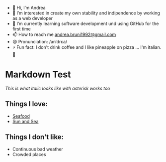 - 👋 Hi, I’m Andrea
- 👀 I’m interested in create my own stability and indipendence by working as a web developer
- 🌱 I’m currently learning software development und using GitHub for the first time 
- 📫 How to reach me andrea.bruni1992@gmail.com
- 😄 Pronunciation: /anˈdrɛa/
- ⚡ Fun fact: I don't drink coffee and I like pineapple on pizza ... I'm italian. 👺

# Markdown Test 

_This is what italic looks like_ *with asterisk works too*

## Things I love:
* [Seafood](https://www.licious.in/blog/wp-content/uploads/2022/02/shutterstock_1773695441-min.jpg)
* [Sun and Sea](https://hips.hearstapps.com/hmg-prod/images/champagne-beach-espiritu-santo-island-vanuatu-royalty-free-image-1655672510.jpg?crop=1.00xw:0.755xh;0,0.173xh&resize=1200:*) 

## Things I don't like: 
* Continuous bad weather
* Crowded places

